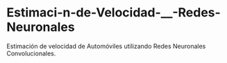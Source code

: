 # Estimaci-n-de-Velocidad-__-Redes-Neuronales
Estimación de velocidad de Automóviles utilizando Redes Neuronales Convolucionales.
